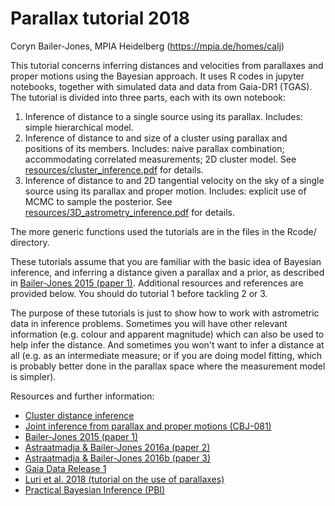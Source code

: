 # Parallax tutorial 2018

Coryn Bailer-Jones, MPIA Heidelberg (https://mpia.de/homes/calj)

This tutorial concerns inferring distances and velocities from parallaxes and proper motions using the Bayesian approach. It uses R codes in jupyter notebooks, together with simulated data and data from Gaia-DR1 (TGAS). The tutorial is divided into three parts, each with its own notebook:

1. Inference of distance to a single source using its parallax. Includes: simple hierarchical model. 
2. Inference of distance to and size of a cluster using parallax and positions of its members. Includes: naive parallax combination; accommodating correlated measurements; 2D cluster model. See [resources/cluster_inference.pdf](resources/cluster_inference.pdf) for details.
3. Inference of distance to and 2D tangential velocity on the sky of a single source using its parallax and proper motion. Includes: explicit use of MCMC to sample the posterior. See [resources/3D_astrometry_inference.pdf](resources/3D_astrometry_inference.pdf) for details. 

The more generic functions used the tutorials are in the files in the Rcode/ directory.

These tutorials assume that you are familiar with the basic idea of Bayesian inference, and inferring a distance given a parallax and a prior, as described in [Bailer-Jones 2015 (paper 1)](http://adsabs.harvard.edu/abs/2015PASP..127..994B). Additional resources and references are provided below. You should do tutorial 1 before tackling 2 or 3. 

The purpose of these tutorials is just to show how to work with astrometric data in inference problems. Sometimes you will have other relevant information (e.g. colour and apparent magnitude) which can also be used to help infer the distance. And sometimes you won't want to infer a distance at all (e.g. as an intermediate measure; or if you are doing model fitting, which is probably better done in the parallax space where the measurement model is simpler).

Resources and further information:
* [Cluster distance inference](resources/cluster_inference.pdf)
* [Joint inference from parallax and proper motions (CBJ-081)](resources/3D_astrometry_inference.pdf)
* [Bailer-Jones 2015 (paper 1)](http://adsabs.harvard.edu/abs/2015PASP..127..994B)
* [Astraatmadja & Bailer-Jones 2016a (paper 2)](http://adsabs.harvard.edu/abs/2016ApJ...832..137A)
* [Astraatmadja & Bailer-Jones 2016b (paper 3)](http://adsabs.harvard.edu/abs/2016ApJ...833..119A)
* [Gaia Data Release 1](http://adsabs.harvard.edu/abs/2016A%26A...595A...2G)
* [Luri et al. 2018 (tutorial on the use of parallaxes)](https://repos.cosmos.esa.int/socci/projects/GAIA/repos/astrometry-inference-tutorials/browse)
* [Practical Bayesian Inference (PBI)](http://www.cambridge.org/de/academic/subjects/physics/mathematical-methods/practical-bayesian-inference-primer-physical-scientists?format=PB)

